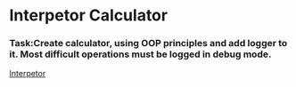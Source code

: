 # Interpetor Calculator 

### Task:Create calculator, using OOP principles and add logger to it. Most difficult operations must be logged in debug mode.
[Interpetor](https://en.wikipedia.org/wiki/Interpreter_pattern) 
